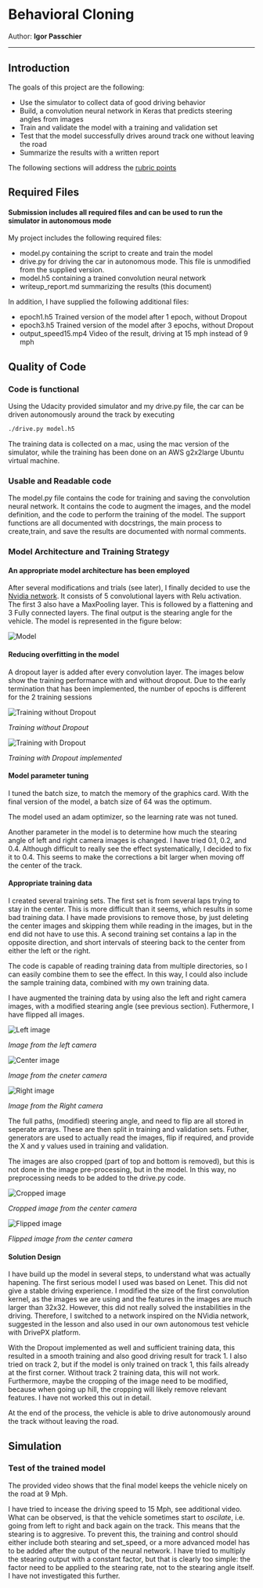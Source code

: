 # Behavioral Cloning 
Author: **Igor Passchier**

---

## Introduction 

The goals of this project are the following:
* Use the simulator to collect data of good driving behavior
* Build, a convolution neural network in Keras that predicts steering angles from images
* Train and validate the model with a training and validation set
* Test that the model successfully drives around track one without leaving the road
* Summarize the results with a written report

The following sections will address the [rubric points](https://review.udacity.com/#!/rubrics/432/view) 

[//]: # (Image References)

[model]: ./pictures/network.png "Model Visualization"
[training1]: ./pictures/training_nodropout.png "Training performance without Dropout"
[training2]: ./pictures/training_withdropout.png "Training performance with Dropout"
[center]: ./pictures/center.png "Center camera image"
[left]: ./pictures/left.png "Left camera image"
[right]: ./pictures/right.png "Right camera image"
[cropped]: ./pictures/cropped.png "Cropped camera image"
[flipped]: ./pictures/flipped.png "Flipped camera image"

## Required Files

#### Submission includes all required files and can be used to run the simulator in autonomous mode

My project includes the following required files:
* model.py containing the script to create and train the model
* drive.py for driving the car in autonomous mode. This file is unmodified from the supplied version.
* model.h5 containing a trained convolution neural network 
* writeup_report.md summarizing the results (this document)

In addition, I have supplied the following additional files:
* epoch1.h5 Trained version of the model after 1 epoch, without Dropout
* epoch3.h5 Trained version of the model after 3 epochs, without Dropout
* output_speed15.mp4 Video of the result, driving at 15 mph instead of 9 mph

## Quality of Code
### Code is functional
Using the Udacity provided simulator and my drive.py file, the car can be driven autonomously around the track by executing 
```sh
./drive.py model.h5
```
The training data is collected on a mac, using the mac version of the simulator, while the training has been done on an AWS g2x2large Ubuntu virtual machine.

### Usable and Readable code

The model.py file contains the code for training and saving the convolution neural network. It contains the code to augment the images, and the model definition, and the code to perform the training of the model. The support functions are all documented with docstrings, the
main process to create,train, and save the results are documented with normal comments.

### Model Architecture and Training Strategy

#### An appropriate model architecture has been employed
After several modifications and trials (see later), I finally decided to use the [Nvidia network](https://devblogs.nvidia.com/parallelforall/deep-learning-self-driving-cars). It consists of 5 convolutional layers with Relu activation. The first 3 also have a MaxPooling layer. This is followed by a flattening and 3 Fully connected layers. The final output is the stearing angle for the vehicle. The model is represented in the figure below:

![Model][model]

#### Reducing overfitting in the model
A dropout layer is added after every convolution layer. The images below show the training performance with and without dropout. Due to the early termination that has been implemented, the number of epochs is different for the 2 training sessions

![Training without Dropout][training1]

*Training without Dropout*

![Training with Dropout][training2]

*Training with Dropout implemented*

#### Model parameter tuning
I tuned the batch size, to match the memory of the graphics card. With the final version of the model, a batch size of 64 was the optimum.

The model used an adam optimizer, so the learning rate was not tuned.

Another parameter in the model is to determine how much the stearing angle of left and right camera images is changed. I have tried 0.1, 
0.2, and 0.4. Although difficult to really see the effect systematically, I decided to fix it to 0.4. This seems to make the corrections a 
bit larger when moving off the center of the track.

#### Appropriate training data
I created several training sets. The first set is from several laps trying to stay in the center. This is more difficult than it seems, 
which results in some bad training data. I have made provisions to remove those, by just deleting the center images and skipping them 
while reading in the images, but in the end did not have to use this. A second training set contains a lap in the opposite direction, and 
short intervals of steering back to the center from either the left or the right.

The code is capable of reading training data from multiple directories, so I can easily combine them to see the effect. In this way, I 
could also include the sample training data, combined with my own training data.

I have augmented the training data by using also the left and right camera images, with a modified stearing angle (see previous section). 
Futhermore, I have flipped all images. 

![Left image][left]

*Image from the left camera*

![Center image][center]

*Image from the cneter camera*

![Right image][right]

*Image from the Right camera*

The full paths, (modified) steering angle, and need to flip are all stored in seperate arrays. These are then split in training and 
validation sets. Futher, generators are used to actually read the images, flip if required, and provide the X and y values used in 
training and validation.

The images are also cropped (part of top and bottom is removed), but this is not done in the image pre-processing, but in the model. In this way, no preprocessing needs to be added to the drive.py code.

![Cropped image][cropped]

*Cropped image from the center camera*

![Flipped image][flipped]

*Flipped image from the center camera*


#### Solution Design 

I have build up the model in several steps, to understand what was actually hapening. The first serious model I used was based on Lenet. 
This did not give a stable driving experience. I modified the size of the first convolution kernel, as the images we are using and the 
features in the images are much larger than 32x32. However, this did not really solved the instabilities in the driving. Therefore, I 
switched to a network inspired on the NVidia network, suggested in the lesson and also used in our own autonomous test vehicle with 
DrivePX platform. 

With the Dropout implemented as well and sufficient training data, this resulted in a smooth training and also good driving result for 
track 1. I also tried on track 2, but if the model is only trained on track 1, this fails already at the first corner. Without track 2 
training data, this will not work. Furthermore, maybe the cropping of the image need to be modified, because when going up hill, the 
cropping will likely remove relevant features. I have not worked this out in detail.

At the end of the process, the vehicle is able to drive autonomously around the track without leaving the road.

## Simulation
### Test of the trained model
The provided video shows that the final model keeps the vehicle nicely on the road at 9 Mph. 

I have tried to incease the driving speed to 15 Mph, see additional video. What can be observed, is that the vehicle sometimes start to 
*oscilate*, i.e. going from left to right and back again on the track. This means that the stearing is to aggresive. To prevent this, the 
training and control should either include both stearing and set_speed, or a more advanced model has to be added after the output of the 
neural network. I have tried to multiply the stearing output with a constant factor, but that is clearly too simple: the factor need to be 
applied to the stearing rate, not to the stearing angle itself. I have not investigated this further.
